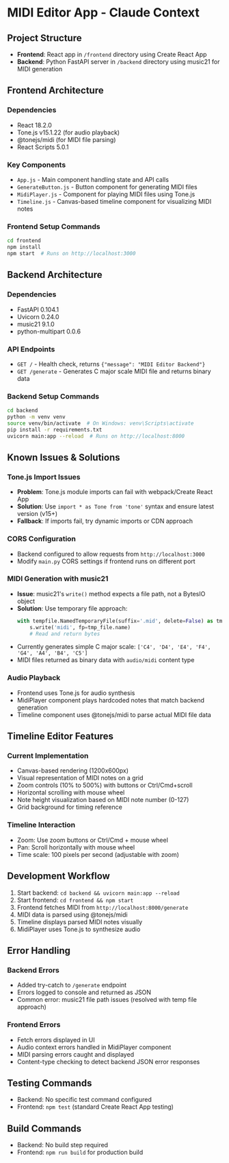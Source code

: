 # MIDI Editor App - Claude Context

## Project Structure
- **Frontend**: React app in `/frontend` directory using Create React App
- **Backend**: Python FastAPI server in `/backend` directory using music21 for MIDI generation

## Frontend Architecture

### Dependencies
- React 18.2.0
- Tone.js v15.1.22 (for audio playback)
- @tonejs/midi (for MIDI file parsing)
- React Scripts 5.0.1

### Key Components
- `App.js` - Main component handling state and API calls
- `GenerateButton.js` - Button component for generating MIDI files
- `MidiPlayer.js` - Component for playing MIDI files using Tone.js
- `Timeline.js` - Canvas-based timeline component for visualizing MIDI notes

### Frontend Setup Commands
```bash
cd frontend
npm install
npm start  # Runs on http://localhost:3000
```

## Backend Architecture

### Dependencies
- FastAPI 0.104.1
- Uvicorn 0.24.0
- music21 9.1.0
- python-multipart 0.0.6

### API Endpoints
- `GET /` - Health check, returns `{"message": "MIDI Editor Backend"}`
- `GET /generate` - Generates C major scale MIDI file and returns binary data

### Backend Setup Commands
```bash
cd backend
python -m venv venv
source venv/bin/activate  # On Windows: venv\Scripts\activate
pip install -r requirements.txt
uvicorn main:app --reload  # Runs on http://localhost:8000
```

## Known Issues & Solutions

### Tone.js Import Issues
- **Problem**: Tone.js module imports can fail with webpack/Create React App
- **Solution**: Use `import * as Tone from 'tone'` syntax and ensure latest version (v15+)
- **Fallback**: If imports fail, try dynamic imports or CDN approach

### CORS Configuration
- Backend configured to allow requests from `http://localhost:3000`
- Modify `main.py` CORS settings if frontend runs on different port

### MIDI Generation with music21
- **Issue**: music21's `write()` method expects a file path, not a BytesIO object
- **Solution**: Use temporary file approach:
  ```python
  with tempfile.NamedTemporaryFile(suffix='.mid', delete=False) as tmp_file:
      s.write('midi', fp=tmp_file.name)
      # Read and return bytes
  ```
- Currently generates simple C major scale: `['C4', 'D4', 'E4', 'F4', 'G4', 'A4', 'B4', 'C5']`
- MIDI files returned as binary data with `audio/midi` content type

### Audio Playback
- Frontend uses Tone.js for audio synthesis
- MidiPlayer component plays hardcoded notes that match backend generation
- Timeline component uses @tonejs/midi to parse actual MIDI file data

## Timeline Editor Features

### Current Implementation
- Canvas-based rendering (1200x600px)
- Visual representation of MIDI notes on a grid
- Zoom controls (10% to 500%) with buttons or Ctrl/Cmd+scroll
- Horizontal scrolling with mouse wheel
- Note height visualization based on MIDI note number (0-127)
- Grid background for timing reference

### Timeline Interaction
- Zoom: Use zoom buttons or Ctrl/Cmd + mouse wheel
- Pan: Scroll horizontally with mouse wheel
- Time scale: 100 pixels per second (adjustable with zoom)

## Development Workflow

1. Start backend: `cd backend && uvicorn main:app --reload`
2. Start frontend: `cd frontend && npm start`
3. Frontend fetches MIDI from `http://localhost:8000/generate`
4. MIDI data is parsed using @tonejs/midi
5. Timeline displays parsed MIDI notes visually
6. MidiPlayer uses Tone.js to synthesize audio

## Error Handling

### Backend Errors
- Added try-catch to `/generate` endpoint
- Errors logged to console and returned as JSON
- Common error: music21 file path issues (resolved with temp file approach)

### Frontend Errors
- Fetch errors displayed in UI
- Audio context errors handled in MidiPlayer component
- MIDI parsing errors caught and displayed
- Content-type checking to detect backend JSON error responses

## Testing Commands
- Backend: No specific test command configured
- Frontend: `npm test` (standard Create React App testing)

## Build Commands
- Backend: No build step required
- Frontend: `npm run build` for production build